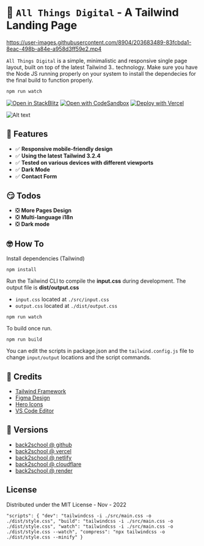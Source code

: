 # 👋 `All Things Digital` - A Tailwind Landing Page

https://user-images.githubusercontent.com/8904/203683489-83fcbda1-8eac-498b-a84e-a958d3ff59e2.mp4

`All Things Digital` is a simple, minimalistic and responsive single page layout, built on top of the latest Tailwind 3.*.* technology. Make sure you have the Node JS running properly on your system to install the dependecies for the final build to function properly. 

```bash
npm run watch
```

[![Open in StackBlitz](https://developer.stackblitz.com/img/open_in_stackblitz.svg)](https://stackblitz.com/github/leonism/all-things-digital?file=README.md)
[![Open with CodeSandbox](https://assets.codesandbox.io/github/button-edit-lime.svg)](https://codesandbox.io/s/github.com/leonism/all-things-digital/)
[![Deploy with Vercel](https://vercel.com/button)](https://vercel.com/new/clone?repository-url=https%3A%2F%2Fgithub.com%2Fleonism%2Fall-things-digital)

![Alt text](/back2school.png?raw=true)

## 🚀 Features

- ✅ **Responsive mobile-friendly design**
- ✅ **Using the latest Tailwind 3.2.4**
- ✅ **Tested on various devices with different viewports**
- ✅ **Dark Mode**
- ✅ **Contact Form**

## 😏 Todos

- ❎ **More Pages Design**
- ❎ **Multi-language i18n**
- ❎ **Dark mode**

## 🤓 How To

Install dependencies (Tailwind)

```
npm install
```

Run the Tailwind CLI to compile the **input.css** during development. The output file is **dist/output.css**

- `input.css`  located at `./src/input.css`
- `output.css` located at `./dist/output.css`


```
npm run watch
```

To build once run.

```
npm run build
```

You can edit the scripts in package.json and the `tailwind.config.js` file to change `input/output` locations and the script commands.

## 🔗 Credits

- [Tailwind Framework](https://tailwindcss.com/docs/installation/)
- [Figma Design](https://www.figma.com/community/file/1012878506205031695)
- [Hero Icons](https://heroicons.com/)
- [VS Code Editor](https://code.visualstudio.com/)

## 🧬 Versions

- [back2school @ github](https://github.com/leonism/all-things-digital)
- [back2school @ vercel](https://all-things-digital.vercel.app/)
- [back2school @ netlify](https://all-things-digital.netlify.app/)
- [back2school @ cloudflare](https://all-things-digital.pages.dev)
- [back2school @ render](https://all-things-digital.onrender.com)

## License
Distributed under the MIT License - Nov - 2022

`"scripts": {
    "dev": "tailwindcss -i ./src/main.css -o ./dist/style.css",
    "build": "tailwindcss -i ./src/main.css -o ./dist/style.css",
    "watch": "tailwindcss -i ./src/main.css -o ./dist/style.css --watch",
    "compress": "npx tailwindcss -o ./dist/style.css --minify"
  }`